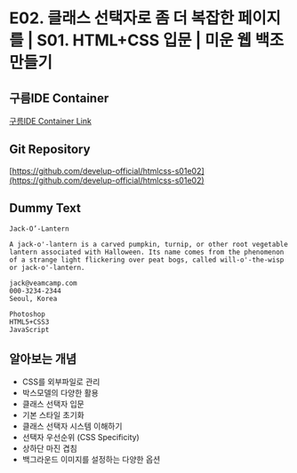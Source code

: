 #  E02. 클래스 선택자로 좀 더 복잡한 페이지를 | S01. HTML+CSS 입문 | 미운 웹 백조만들기

## 구름IDE Container
[구름IDE Container Link](https://goor.me/E5efv)

## Git Repository
[https://github.com/develup-official/htmlcss-s01e02](https://github.com/develup-official/htmlcss-s01e02)

## Dummy Text
```
Jack-O’-Lantern

A jack-o'-lantern is a carved pumpkin, turnip, or other root vegetable lantern associated with Halloween. Its name comes from the phenomenon of a strange light flickering over peat bogs, called will-o'-the-wisp or jack-o'-lantern.

jack@veamcamp.com
000-3234-2344
Seoul, Korea

Photoshop
HTML5+CSS3
JavaScript
```

## 알아보는 개념
- CSS를 외부파일로 관리
- 박스모델의 다양한 활용
- 클래스 선택자 입문
- 기본 스타일 초기화
- 클래스 선택자 시스템 이해하기
- 선택자 우선순위 (CSS Specificity)
- 상하단 마진 겹침
- 백그라운드 이미지를 설정하는 다양한 옵션
